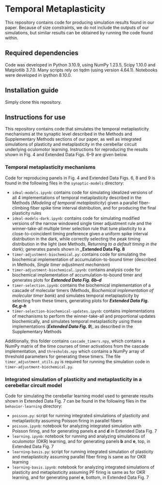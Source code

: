 # Temporal Metaplasticity
This repository contains code for producing simulation results found in our paper. Because of size constraints, we do not include the outputs of our simulations, but similar results can be obtained by running the code found within. 

## Required dependencies
Code was developed in Python 3.10.9, using NumPy 1.23.5, Scipy 1.10.0 and Matplotlib 3.7.0. Many scripts rely on tqdm (using version 4.64.1). Notebooks were developed in ipython 8.10.0.

## Installation guide
Simply clone this repository.

## Instructions for use
This repository contains code that simulates the temporal metaplasticity mechanisms at the synaptic level described in the Methods and Supplementary Methods sections of our paper, as well as integrated simulations of plasticity and metaplasticity in the cerebellar circuit underlying oculomotor learning. Instructions for reproducing the results shown in Fig. 4 and Extended Data Figs. 6–9 are given below. 

### Temporal metaplasticity mechanisms
Code for reproducing panels in Fig. 4 and Extended Data Figs. 6, 8 and 9 is found in the following files in the `synaptic-models` directory:
<!-- Contains files for idealized and biochemical implementations of temporal metaplasticity mechanisms. We hypothesize two classes of mechanism, single timer adjustment and multiple timer selection: -->

- `ideal-models.ipynb`: contains code for simulating idealized versions of all 4 implementations of temporal metaplasticity described in the Methods (_Modeling of temporal metaplasticity_) given a parallel fiber-climbing fiber spike time interval distribution, and for producing the final plasticity rules
- `ideal-models-dark.ipynb`: contains code for simulating modified versions of the narrow windowed single timer adjustment rule and the winner-take-all multiple timer selection rule that tune plasticity to a close-to-coincident timing preference given a uniform spike interval distribution in the dark, while correctly selecting the peak timing distribution in the light (see Methods, _Returning to a default timing in the dark_); generates panels shown in **_Extended Data Fig. 8**
- `timer-adjustment-biochemical.py`: contains code for simulating the biochemical implementation of accumulation-to-bound timer (described in Methods, _Single timer adjustment mechanism_)
- `timer-adjustment-biochemical.ipynb`: contains analysis code for biochemical implementation of accumulation-to-bound timer and generates plots for **_Extended Data Fig. 6b–d_**
- `timer-selection.ipynb`: contains the biochemical implementation of a cascade of molecular timers (Methods, _Biochemical implementation of molecular timer bank_) and simulates temporal metaplasticity by selecting from these timers, generating plots for **_Extended Data Fig. 6e,g–h_**
- `timer-selection-biochemical-updates.ipynb`: contains implementations of mechanisms to perform the winner-take-all and proportional updates biochemically, and simulates temporal metaplasticity using these implementations (**_Extended Data Fig. 9_**), as described in the Supplementary Methods

Additionally, this folder contains `cascade_timers.npy`, which contains a NumPy matrix of the time courses of timer activations from the cascade implementation, and `thresholds.npy` which contains a NumPy array of threshold parameters for generating these timers. The file `timer_adjustment_utils.py` is required for running the simulation code in `timer-adjustment-biochemical.py`.


### Integrated simulation of plasticity and metaplasticity in a cerebellar circuit model

Code for simulating the cerebellar learning model used to generate results shown in Extended Data Fig. 7 can be found in the following files in the `behavior-learning` directory:

- `poisson.py`: script for running integrated simulations of plasticity and metaplasticity assuming Poisson firing in parallel fibers
- `poisson.ipynb`: notebook for analyzing integrated simulation with Poisson firing, and for generating panels **c** and **d** in Extended Data Fig. 7
- `learning.ipynb`: notebook for running and analyzing simulations of oculomotor (OKR) learning, and for generating panels **b** and **e**, top, in Extended Data Fig. 7
- `learning-basis.py`: script for running integrated simulation of plasticity and metaplasticity assuming parallel fiber firing is same as for OKR learning
- `learning-basis.ipynb`: notebook for analyzing integrated simulations of plasticity and metaplasticity assuming PF firing is same as for OKR learning, and for generating panel **e**, bottom, in Extended Data Fig. 7

